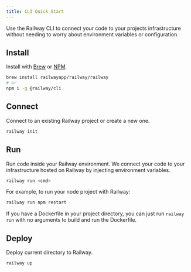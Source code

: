 ```yaml
---
title: CLI Quick Start
---
```


Use the Railway CLI to connect your code to your projects infrastructure without
needing to worry about environment variables or configuration.

## Install

Install with [Brew](https://brew.sh) or [NPM](https://www.npmjs.com/package/@railway/cli).

```bash
brew install railwayapp/railway/railway
# or
npm i -g @railway/cli
```

## Connect

Connect to an existing Railway project or create a new one.

```bash
railway init
```

## Run

Run code inside your Railway environment. We connect your code to your
infrastructure hosted on Railway by injecting environment variables.

```bash
railway run <cmd>
```

For example, to run your node project with Railway:

```bash
railway run npm restart
```

If you have a Dockerfile in your project directory, you can just run
`railway run` with no arguments to build and run the Dockerfile.

## Deploy

Deploy current directory to Railway.

```bash
railway up
```
